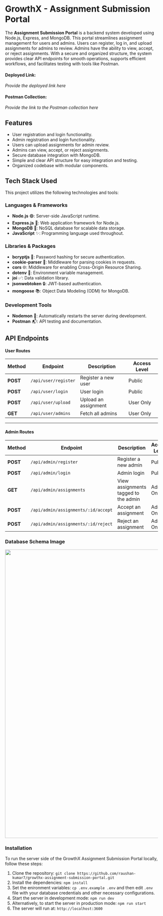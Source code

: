 # GrowthX - Assignment Submission Portal  

The **Assignment Submission Portal** is a backend system developed using Node.js, Express, and MongoDB. This portal streamlines assignment management for users and admins. Users can register, log in, and upload assignments for admins to review. Admins have the ability to view, accept, or reject assignments. With a secure and organized structure, the system provides clear API endpoints for smooth operations, supports efficient workflows, and facilitates testing with tools like Postman.  

#### **Deployed Link:**  
_Provide the deployed link here_  

#### **Postman Collection:**  
_Provide the link to the Postman collection here_  

## **Features**  
- User registration and login functionality.  
- Admin registration and login functionality.  
- Users can upload assignments for admin review.  
- Admins can view, accept, or reject assignments.  
- Secure database integration with MongoDB.  
- Simple and clear API structure for easy integration and testing.  
- Organized codebase with modular components.  


## **Tech Stack Used**  

This project utilizes the following technologies and tools:  

### **Languages & Frameworks**  
- **Node.js** 🟢: Server-side JavaScript runtime.  
- **Express.js** 🚀: Web application framework for Node.js.  
- **MongoDB** 🍃: NoSQL database for scalable data storage.  
- **JavaScript** ✨: Programming language used throughout.  

### **Libraries & Packages**  
- **bcryptjs** 🔑: Password hashing for secure authentication.  
- **cookie-parser** 🍪: Middleware for parsing cookies in requests.  
- **cors** 🌐: Middleware for enabling Cross-Origin Resource Sharing.  
- **dotenv** 🔐: Environment variable management.  
- **joi** ✅: Data validation library.  
- **jsonwebtoken** 🔒: JWT-based authentication.  
- **mongoose** 📚: Object Data Modeling (ODM) for MongoDB.  

### **Development Tools**  
- **Nodemon** 🔄: Automatically restarts the server during development.  
- **Postman** 📬: API testing and documentation.  

## **API Endpoints**

#### User Routes  

| **Method** | **Endpoint**        | **Description**                  | **Access Level** |
|------------|---------------------|----------------------------------|------------------|
| **POST**   | `/api/user/register` | Register a new user              | Public           |
| **POST**   | `/api/user/login`    | User login                       | Public           |
| **POST**   | `/api/user/upload`   | Upload an assignment             | User Only        |
| **GET**    | `/api/user/admins`   | Fetch all admins                 | User Only        |

---

#### Admin Routes  

| **Method** | **Endpoint**                        | **Description**                     | **Access Level** |
|------------|-------------------------------------|-------------------------------------|------------------|
| **POST**   | `/api/admin/register`               | Register a new admin                | Public           |
| **POST**   | `/api/admin/login`                  | Admin login                         | Public           |
| **GET**    | `/api/admin/assignments`            | View assignments tagged to the admin| Admin Only       |
| **POST**   | `/api/admin/assignments/:id/accept` | Accept an assignment                | Admin Only       |
| **POST**   | `/api/admin/assignments/:id/reject` | Reject an assignment                | Admin Only       |

### **Database Schema Image**
<img width="950px;" src="https://res.cloudinary.com/cloud-alpha/image/upload/v1733040135/Common/growthx-er_fglpbj.png"/>

### **Installation**
To run the server side of the GrowthX Assignment Submission Portal locally, follow these steps:

1. Clone the repository: `git clone https://github.com/raushan-kumar7/growthx-assignment-submission-portal.git`
2. Install the dependencies: `npm install`
3. Set the enironment variables: `cp .env.example .env` and then edit `.env` file with your database credentials and other necessary configurations.
4. Start the server in development mode: `npm run dev`
5. Alternatively, to start the server in production mode: `npm run start`
6. The server will run at: `http://localhost:3600`